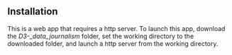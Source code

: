 ## Installation
This is a web app that requires a http server.  To launch this app, download the *D3-_data_journalism* folder, 
set the working directory to the downloaded folder, and launch a http server from the working directory.

